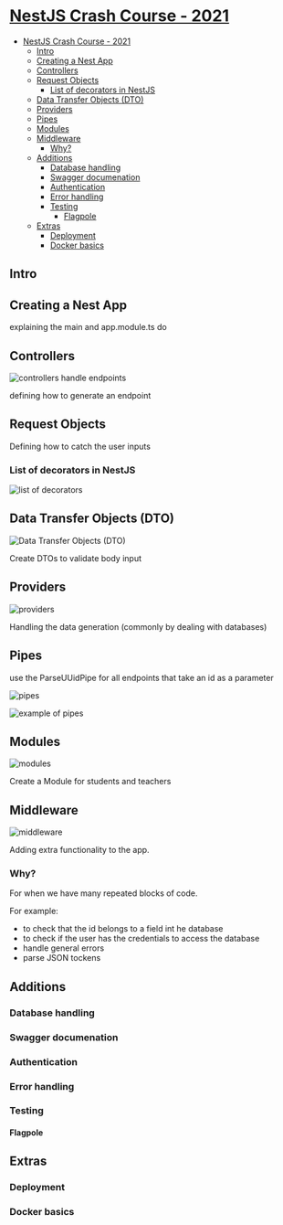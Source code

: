 # [NestJS Crash Course - 2021](https://www.youtube.com/watch?v=S0R82Osg-Mk&t=6322s&ab_channel=LaithHarb)

- [NestJS Crash Course - 2021](#nestjs-crash-course---2021)
  - [Intro](#intro)
  - [Creating a Nest App](#creating-a-nest-app)
  - [Controllers](#controllers)
  - [Request Objects](#request-objects)
    - [List of decorators in NestJS](#list-of-decorators-in-nestjs)
  - [Data Transfer Objects (DTO)](#data-transfer-objects-dto)
  - [Providers](#providers)
  - [Pipes](#pipes)
  - [Modules](#modules)
  - [Middleware](#middleware)
    - [Why?](#why)
  - [Additions](#additions)
    - [Database handling](#database-handling)
    - [Swagger documenation](#swagger-documenation)
    - [Authentication](#authentication)
    - [Error handling](#error-handling)
    - [Testing](#testing)
      - [Flagpole](#flagpole)
  - [Extras](#extras)
    - [Deployment](#deployment)
    - [Docker basics](#docker-basics)

## Intro

## Creating a Nest App

explaining the main and app.module.ts do

## Controllers

![controllers handle endpoints](src/controllers%20only%20handle%20endpoints%20request%20and%20return%20data.png)

defining how to generate an endpoint

## Request Objects

Defining how to catch the user inputs

### List of decorators in NestJS

![list of decorators](src/controllers.png)

## Data Transfer Objects (DTO)

![Data Transfer Objects (DTO)](./src/middleware.png)

Create DTOs to validate body input

## Providers

![providers](src/teacher/providers.png)

Handling the data generation (commonly by dealing with databases)

## Pipes

use the ParseUUidPipe for all endpoints that take an id as a parameter

![pipes](./src/pipes.png)

![example of pipes](./src/example%20of%20using%20pipes.png)

## Modules

![modules](./src/modules.png)

Create a Module for students and teachers

## Middleware

![middleware](./src/middleware.png)

Adding extra functionality to the app.

### Why?

For when we have many repeated blocks of code.

For example:

- to check that the id belongs to a field int he database
- to check if the user has the credentials to access the database
- handle general errors
- parse JSON tockens

## Additions

### Database handling

### Swagger documenation

### Authentication

### Error handling

### Testing

#### Flagpole

## Extras

### Deployment

### Docker basics
